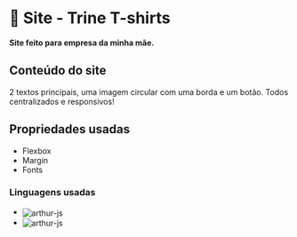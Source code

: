 # 💼 Site - Trine T-shirts
**Site feito para empresa da minha mãe.**

## Conteúdo do site
2 textos principais, uma imagem circular com uma borda e um botão. Todos centralizados e responsivos!

## Propriedades usadas
- Flexbox
- Margin
- Fonts

### Linguagens usadas

- <img align="center" alt="arthur-js" src="https://img.shields.io/badge/html5-%23E34F26.svg?style=for-the-badge&logo=html5&logoColor=white">
- <img align="center" alt="arthur-js" src="https://img.shields.io/badge/css3-%231572B6.svg?style=for-the-badge&logo=css3&logoColor=white">
